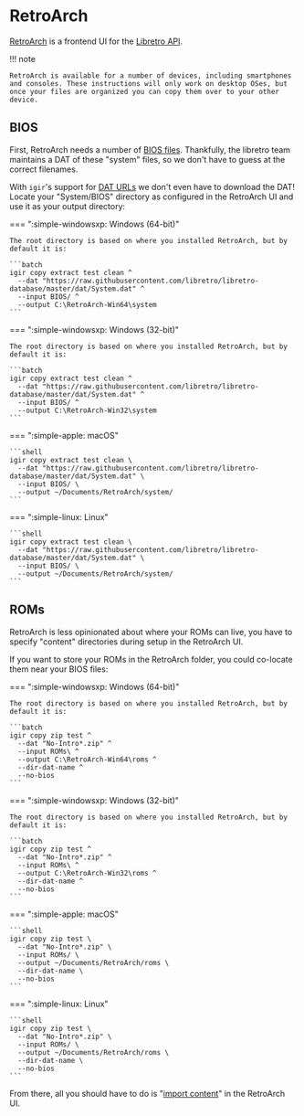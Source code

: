 # RetroArch

[RetroArch](https://www.retroarch.com/) is a frontend UI for the [Libretro API](https://www.libretro.com/).

!!! note

    RetroArch is available for a number of devices, including smartphones and consoles. These instructions will only work on desktop OSes, but once your files are organized you can copy them over to your other device.

## BIOS

First, RetroArch needs a number of [BIOS files](https://docs.libretro.com/library/bios/). Thankfully, the libretro team maintains a DAT of these "system" files, so we don't have to guess at the correct filenames.

With `igir`'s support for [DAT URLs](../../input/dats.md) we don't even have to download the DAT! Locate your "System/BIOS" directory as configured in the RetroArch UI and use it as your output directory:

=== ":simple-windowsxp: Windows (64-bit)"

    The root directory is based on where you installed RetroArch, but by default it is:

    ```batch
    igir copy extract test clean ^
      --dat "https://raw.githubusercontent.com/libretro/libretro-database/master/dat/System.dat" ^
      --input BIOS/ ^
      --output C:\RetroArch-Win64\system
    ```

=== ":simple-windowsxp: Windows (32-bit)"

    The root directory is based on where you installed RetroArch, but by default it is:

    ```batch
    igir copy extract test clean ^
      --dat "https://raw.githubusercontent.com/libretro/libretro-database/master/dat/System.dat" ^
      --input BIOS/ ^
      --output C:\RetroArch-Win32\system
    ```

=== ":simple-apple: macOS"

    ```shell
    igir copy extract test clean \
      --dat "https://raw.githubusercontent.com/libretro/libretro-database/master/dat/System.dat" \
      --input BIOS/ \
      --output ~/Documents/RetroArch/system/
    ```

=== ":simple-linux: Linux"

    ```shell
    igir copy extract test clean \
      --dat "https://raw.githubusercontent.com/libretro/libretro-database/master/dat/System.dat" \
      --input BIOS/ \
      --output ~/Documents/RetroArch/system/
    ```

## ROMs

RetroArch is less opinionated about where your ROMs can live, you have to specify "content" directories during setup in the RetroArch UI.

If you want to store your ROMs in the RetroArch folder, you could co-locate them near your BIOS files:

=== ":simple-windowsxp: Windows (64-bit)"

    The root directory is based on where you installed RetroArch, but by default it is:

    ```batch
    igir copy zip test ^
      --dat "No-Intro*.zip" ^
      --input ROMs\ ^
      --output C:\RetroArch-Win64\roms ^
      --dir-dat-name ^
      --no-bios
    ```

=== ":simple-windowsxp: Windows (32-bit)"

    The root directory is based on where you installed RetroArch, but by default it is:

    ```batch
    igir copy zip test ^
      --dat "No-Intro*.zip" ^
      --input ROMs\ ^
      --output C:\RetroArch-Win32\roms ^
      --dir-dat-name ^
      --no-bios
    ```

=== ":simple-apple: macOS"

    ```shell
    igir copy zip test \
      --dat "No-Intro*.zip" \
      --input ROMs/ \
      --output ~/Documents/RetroArch/roms \
      --dir-dat-name \
      --no-bios
    ```

=== ":simple-linux: Linux"

    ```shell
    igir copy zip test \
      --dat "No-Intro*.zip" \
      --input ROMs/ \
      --output ~/Documents/RetroArch/roms \
      --dir-dat-name \
      --no-bios
    ```

From there, all you should have to do is "[import content](https://docs.libretro.com/guides/import-content/)" in the RetroArch UI.

